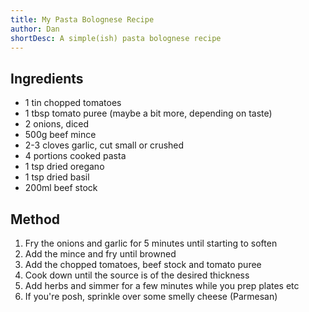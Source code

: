 ```yaml
---
title: My Pasta Bolognese Recipe
author: Dan
shortDesc: A simple(ish) pasta bolognese recipe
---
```


## Ingredients

- 1 tin chopped tomatoes
- 1 tbsp tomato puree (maybe a bit more, depending on taste)
- 2 onions, diced
- 500g beef mince
- 2-3 cloves garlic, cut small or crushed
- 4 portions cooked pasta
- 1 tsp dried oregano
- 1 tsp dried basil
- 200ml beef stock

## Method
1. Fry the onions and garlic for 5 minutes until starting to soften
2. Add the mince and fry until browned
3. Add the chopped tomatoes, beef stock and tomato puree
4. Cook down until the source is of the desired thickness
5. Add herbs and simmer for a few minutes while you prep plates etc
6. If you're posh, sprinkle over some smelly cheese (Parmesan)

